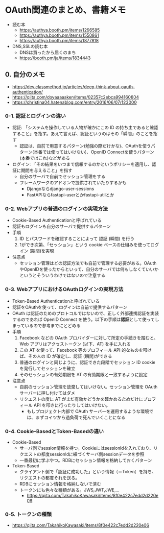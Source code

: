 # OAuth関連のまとめ、書籍メモ
- 読む本
  - https://authya.booth.pm/items/1296585
  - https://authya.booth.pm/items/1550861
  - https://authya.booth.pm/items/1877818
- DNS,SSLの読む本
  - DNSは買ったから届くのまち
  - https://booth.pm/ja/items/1834443

## 0. 自分のメモ
- https://dev.classmethod.jp/articles/deep-think-about-oauth-authentication/
- https://qiita.com/doyaaaaaken/items/02357c2ebca994160804
- https://christina04.hatenablog.com/entry/2016/06/07/123000
### 0-1. 認証とログインの違い
- 認証: 「システムを操作している人物が確かにこの ID の持ち主であると確認すること」を指す。あえて言えば、認証というのはその「瞬間」のことを指す
  - 認証は、自前で用意するパターン(勉強の際だけかな)、OAuthを使うパターン(本番では使ってはいけない)、OpenID Connectを使うパターン(本番ではこれ)などがある
- ログイン: 「その結果をいつまで信頼するのかというポリシーを適用し、認証に期間を与えること」を指す
  - 自分のサーバで自前でセッション管理をする
  - フレームワークのアドオンで提供されていたりするかも
    - Djangoならdjango-user-sessions
    - FastAPIならfastapi-userとかfastapi-utilとか
### 0-2. Webアプリの普通のログインの実現方法
- Cookie-Based Authenticationと呼ばれている
- 認証もログインも自分のサーバで提供するパターン
- 手順
  1. ID とパスワードを確認することによって 認証 (瞬間) を行う
  2. 1ができ次第、「セッション」という cookie ベースの仕組みを使ってログイン (期間)を実現
- 注意点
  - セッション管理はどの認証方法でも自前で管理する必要がある。OAuthやOpenIDを使ったからといって、自分のサーバでは何もしなくていいかというとそういうわけではないので注意する
### 0-3. WebアプリにおけるOAuthログインの実現方法
- Token-Based Authenticationと呼ばれている
- 認証をOAuthを使って、ログインは自前で提供するパターン
- OAuth は認証のためのプロトコルではないので、正しく外部連携認証を実装するのであれば OpenID Connect を使う。以下の手順は**認証**として使ってしまっているので参考までにとどめる
- 手順
  1. Facebook などの OAuth プロバイダーに対して所定の手続きを踏むと、Web アプリはアクセストークン (以下、AT) を手に入れる
  2. この AT を使って、Facebook 等のプロフィール API 的なものを叩けば、その人の ID が確定し、認証 (瞬間)ができる
  3. 普通のログインと同じように、認証できた段階でセッション ID cookie を発行してセッションを確立
  4. そのセッションの有効期限を AT の有効期限と一致するように設定
- 注意点
  - 自前のセッション管理を放棄してはいけない。セッション管理を OAuth サーバーに押し付けてはダメ
  - リクエストの度に AT がまだ有効かどうかを確かめるためだけにプロフィール API を叩きに行ったりしてはいけない。
    - もしプロジェクト内部で OAuth サーバーを運用するような環境では、まずコイツから過負荷で死んでいくことになる
### 0-4. Cookie-BasedとToken-Basedの違い
- Cookie-Based
  - サーバ側でsession情報を持つ。CookieにはsessionIdを入れており、リクエストの都度sessionIdに紐づくサーバ側sessionデータを参照
  - 一番最初に学ぶやつ。RDBにセッション情報を格納しておくパターン
- Token-Based
  - クライアント側で「認証に成功した」という情報（＝Token）を持ち、リクエストの都度それを送る。
  - RDBにセッション情報を格納しないで済む
  - トークンにも色々な種類がある。JWS,JWT,JWE,...
    - https://qiita.com/TakahikoKawasaki/items/8f0e422c7edd2d220e06
### 0-5. トークンの種類
- https://qiita.com/TakahikoKawasaki/items/8f0e422c7edd2d220e06
